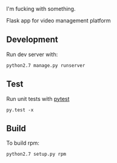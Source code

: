 I'm fucking with something.

Flask app for video management platform

Development
-----------

Run dev server with:

    python2.7 manage.py runserver

Test
----

Run unit tests with [pytest](http://pytest.org/latest/usage.html)

    py.test -x

Build
-----

To build rpm:

    python2.7 setup.py rpm
